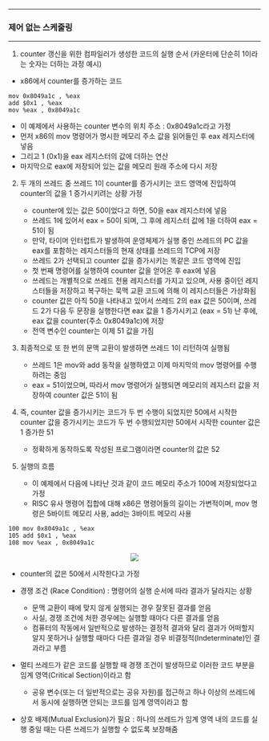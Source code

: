 -----
### 제어 없는 스케줄링
-----
1. counter 갱신을 위한 컴파일러가 생성한 코드의 실행 순서 (카운터에 단순히 1이라는 숫자는 더하는 과정 예시)
  - x86에서 counter를 증가하는 코드
```
mov 0x8049a1c , %eax
add $0x1 , %eax
mov %eax , 0x8049a1c
```

   - 이 예제에서 사용하는 counter 변수의 위치 주소 : 0x8049a1c라고 가정
   - 먼저 x86의 mov 명령어가 명시한 메모리 주소 값을 읽어들인 후 eax 레지스터에 넣음
   - 그리고 1 (0x1)을 eax 레지스터의 값에 더하는 연산
   - 마지막으로 eax에 저장되어 있는 값을 메모리 원래 주소에 다시 저장

2. 두 개의 쓰레드 중 쓰레드 1이 counter를 증가시키는 코드 영역에 진입하여 counter의 값을 1 증가시키려는 상황 가정
   - counter에 있는 값은 50이었다고 하면, 50을 eax 레지스터에 넣음
   - 쓰레드 1에 있어서 eax = 50이 되며, 그 후에 레지스터 값에 1을 더하여 eax = 51이 됨
   - 만약, 타이머 인터럽트가 발생하여 운영체제가 실행 중인 쓰레드의 PC 값을 eax를 포함하는 레지스터들의 현재 상태를 쓰레드의 TCP에 저장
   - 쓰레드 2가 선택되고 counter 값을 증가시키는 똑같은 코드 영역에 진입
   - 첫 번째 명령어를 실행하여 counter 값을 얻어온 후 eax에 넣음
   - 쓰레드는 개별적으로 쓰레드 전용 레지스터를 가지고 있으며, 사용 중이던 레지스터들을 저장하고 복구하는 묵맥 교환 코드에 의해 이 레지스터들은 가상화됨
   - counter 값은 아직 50을 나타내고 있어서 쓰레드 2의 eax 값은 50이며, 쓰레드 2가 다음 두 문장을 실행한다면 eax 값을 1 증가시키고 (eax = 51) 난 후에, eax 값을 counter(주소 0x8049a1c)에 저장
   - 전역 변수인 counter는 이제 51 값을 가짐
   
3. 최종적으로 또 한 번의 문맥 교환이 발생하면 쓰레드 1이 리턴하여 실행됨
   - 쓰레드 1은 mov와 add 동작을 실행하였고 이제 마지막의 mov 명령어를 수행하려는 중임
   - eax = 51이었으며, 따라서 mov 명령어가 실행되면 메모리의 레지스터 값을 저장하여 counter 값은 51이 됨

4. 즉, counter 값을 증가시키는 코드가 두 번 수행이 되었지만 50에서 시작한 counter 값을 증가시키는 코드가 두 번 수행되었지만 50에서 시작한 counter 값은 1 증가한 51
   - 정확하게 동작하도록 작성된 프로그램이라면 counter의 값은 52

5. 실행의 흐름
   - 이 예제에서 다음에 나타난 것과 같이 코드 메모리 주소가 100에 저장되었다고 가정
   - RISC 유사 명령어 집합에 대해 x86은 명령어들의 길이는 가변적이며, mov 명령은 5바이트 메모리 사용, add는 3바이트 메모리 사용
```
100 mov 0x8049a1c , %eax
105 add $0x1 , %eax
108 mov %eax , 0x8049a1c
```
<div align="center">
<img src="https://github.com/user-attachments/assets/8f82c62e-b8e1-406b-b038-9a97dccc9ddb">
</div>

   - counter의 값은 50에서 시작한다고 가정
   - 경쟁 조건 (Race Condition) : 명령어의 실행 순서에 따라 결과가 달라지는 상황
     + 문맥 교환이 때에 맞지 않게 실행되는 경우 잘못된 결과를 얻음
     + 사실, 경쟁 조건에 처한 경우에는 실행할 때마다 다른 결과를 얻음
     + 컴퓨터의 작동에서 일반적으로 발생하는 결정적 결과와 달리 결과가 어떠할지 알지 못하거나 실행할 때마다 다른 결과일 경우 비결정적(Indeterminate)인 결과라고 부름

   - 멀티 쓰레드가 같은 코드를 실행할 때 경쟁 조건이 발생하므로 이러한 코드 부분을 임계 영역(Critical Section)이라고 함
     + 공유 변수(또는 더 일반적으로는 공유 자원)를 접근하고 하나 이상의 쓰레드에서 동시에 실행하면 안되는 코드를 임계 영역이라고 함

   - 상호 배제(Mutual Exclusion)가 필요 : 하나의 쓰레드가 임계 영역 내의 코드를 실행 중일 때는 다른 쓰레드가 실행할 수 없도록 보장해줌
